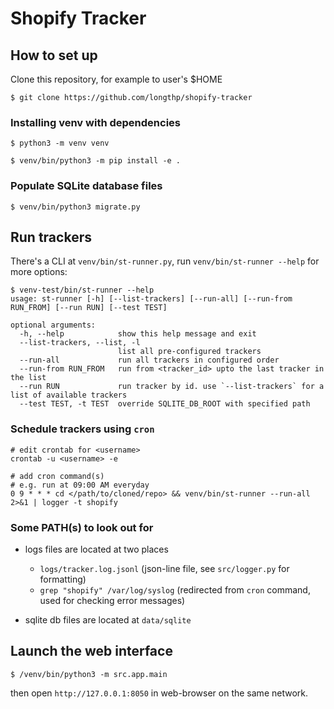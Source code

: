 # Shopify Tracker

## How to set up

Clone this repository, for example to user's $HOME

```shell
$ git clone https://github.com/longthp/shopify-tracker
```

### Installing venv with dependencies

```shell
$ python3 -m venv venv

$ venv/bin/python3 -m pip install -e .
```

### Populate SQLite database files

```shell
$ venv/bin/python3 migrate.py
```

## Run trackers

There's a CLI at `venv/bin/st-runner.py`, run `venv/bin/st-runner --help` for more options:

```shell
$ venv-test/bin/st-runner --help
usage: st-runner [-h] [--list-trackers] [--run-all] [--run-from RUN_FROM] [--run RUN] [--test TEST]

optional arguments:
  -h, --help            show this help message and exit
  --list-trackers, --list, -l
                        list all pre-configured trackers
  --run-all             run all trackers in configured order
  --run-from RUN_FROM   run from <tracker_id> upto the last tracker in the list
  --run RUN             run tracker by id. use `--list-trackers` for a list of available trackers
  --test TEST, -t TEST  override SQLITE_DB_ROOT with specified path
```

### Schedule trackers using `cron`

```shell
# edit crontab for <username>
crontab -u <username> -e

# add cron command(s)
# e.g. run at 09:00 AM everyday
0 9 * * * cd </path/to/cloned/repo> && venv/bin/st-runner --run-all 2>&1 | logger -t shopify

```

### Some PATH(s) to look out for

- logs files are located at two places
  - `logs/tracker.log.jsonl` (json-line file, see `src/logger.py` for formatting)
  - `grep "shopify" /var/log/syslog` (redirected from `cron` command, used for checking error messages)

- sqlite db files are located at `data/sqlite`


## Launch the web interface

```shell
$ /venv/bin/python3 -m src.app.main
```

then open `http://127.0.0.1:8050` in web-browser on the same network.
